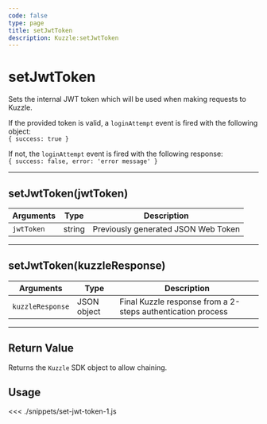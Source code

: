 ```yaml
---
code: false
type: page
title: setJwtToken
description: Kuzzle:setJwtToken
---
```


# setJwtToken

Sets the internal JWT token which will be used when making requests to Kuzzle.

If the provided token is valid, a `loginAttempt` event is fired with the following object:  
`{ success: true }`

If not, the `loginAttempt` event is fired with the following response:  
`{ success: false, error: 'error message' }`

---

## setJwtToken(jwtToken)

| Arguments  | Type   | Description                         |
| ---------- | ------ | ----------------------------------- |
| `jwtToken` | string | Previously generated JSON Web Token |

---

## setJwtToken(kuzzleResponse)

| Arguments        | Type        | Description                                                 |
| ---------------- | ----------- | ----------------------------------------------------------- |
| `kuzzleResponse` | JSON object | Final Kuzzle response from a 2-steps authentication process |

---

## Return Value

Returns the `Kuzzle` SDK object to allow chaining.

## Usage

<<< ./snippets/set-jwt-token-1.js
